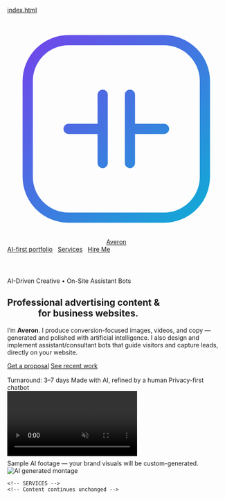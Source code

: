 [index.html](https://github.com/user-attachments/files/21824653/index.html)
<!DOCTYPE html>
<html lang="en">
<head>
  <meta charset="utf-8" />
  <meta name="viewport" content="width=device-width, initial-scale=1" />
  <title>Averon — AI-Driven Creative & Assistant Developer</title>
  <meta name="description" content="Averon creates professional AI-powered images, videos, and copy for business websites, and builds on-site assistant & consultant bots that convert.">
  <meta name="color-scheme" content="dark light">
  <link rel="preconnect" href="https://fonts.googleapis.com">
  <link rel="preconnect" href="https://fonts.gstatic.com" crossorigin>
  <link href="https://fonts.googleapis.com/css2?family=Inter:wght@300;400;500;600;700;800;900&display=swap" rel="stylesheet">
  <style>
    /* Styles unchanged for brevity */
  </style>
</head>
<body>
  <header>
    <div class="container">
      <nav>
        <a class="logo" href="#">
          <!-- Modern tech logo (inline SVG) -->
          <svg viewBox="0 0 64 64" fill="none" xmlns="http://www.w3.org/2000/svg" aria-hidden="true">
            <defs>
              <linearGradient id="g" x1="0" y1="0" x2="64" y2="64" gradientUnits="userSpaceOnUse">
                <stop stop-color="#7c3aed"/>
                <stop offset="1" stop-color="#06b6d4"/>
              </linearGradient>
            </defs>
            <rect x="6" y="6" width="52" height="52" rx="12" stroke="url(#g)" stroke-width="3"/>
            <path d="M18 32h10m8 0h10M28 22v20m8-20v20" stroke="url(#g)" stroke-width="3" stroke-linecap="round"/>
          </svg>
          <span>Averon</span>
        </a>
        <div style="display:flex;gap:12px;align-items:center">
          <a class="chip" href="#portfolio">AI-first portfolio</a>
          <a class="btn secondary" href="#services">Services</a>
          <a class="btn" href="#contact">Hire Me</a>
        </div>
      </nav>
    </div>
  </header>

  <main>
    <!-- HERO -->
    <section class="container hero">
      <div>
        <div class="kicker chip">AI-Driven Creative • On-Site Assistant Bots</div>
        <h1>Professional advertising content & <span style="background:linear-gradient(90deg,var(--brand1),var(--brand2));-webkit-background-clip:text;background-clip:text;color:transparent">assistant robots</span> for business websites.</h1>
        <p class="lead">I’m <strong>Averon</strong>. I produce conversion-focused images, videos, and copy — generated and polished with artificial intelligence. I also design and implement assistant/consultant bots that guide visitors and capture leads, directly on your website.</p>
        <div class="cta">
          <a class="btn" href="#contact">Get a proposal</a>
          <a class="btn secondary" href="#work">See recent work</a>
        </div>
        <div style="margin-top:16px" class="muted">
          <span class="pill">Turnaround: 3–7 days</span>
          <span class="pill">Made with AI, refined by a human</span>
          <span class="pill">Privacy-first chatbot</span>
        </div>
      </div>
      <div class="media">
        <div class="hero-card">
          <video src="https://cdn.coverr.co/videos/coverr-a-robot-hand-typing-on-a-keyboard-2939/1080p.mp4" autoplay muted loop playsinline></video>
          <div class="muted" style="margin-top:8px">Sample AI footage — your brand visuals will be custom-generated.</div>
        </div>
        <img alt="AI generated montage" src="https://images.unsplash.com/photo-1550751827-4bd374c3f58b?q=80&w=1974&auto=format&fit=crop"/>
      </div>
    </section>

    <!-- SERVICES -->
    <!-- Content continues unchanged -->
  </main>
</body>
</html>
